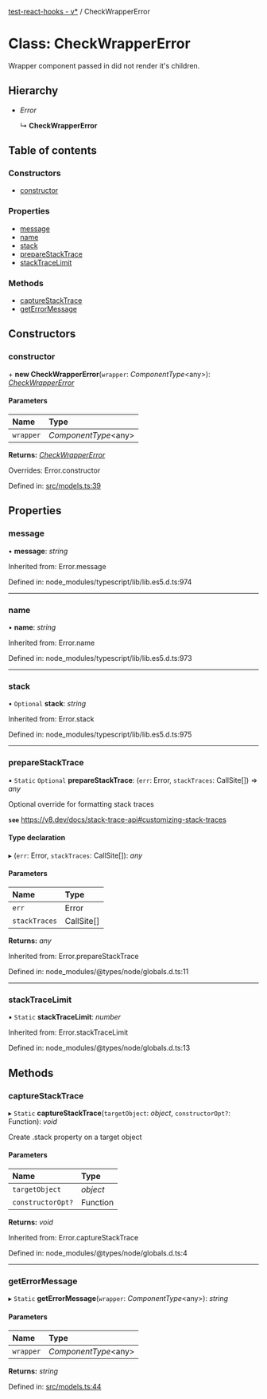 [test-react-hooks - v*](../README.md) / CheckWrapperError

# Class: CheckWrapperError

Wrapper component passed in did not render it's children.

## Hierarchy

- *Error*

  ↳ **CheckWrapperError**

## Table of contents

### Constructors

- [constructor](checkwrappererror.md#constructor)

### Properties

- [message](checkwrappererror.md#message)
- [name](checkwrappererror.md#name)
- [stack](checkwrappererror.md#stack)
- [prepareStackTrace](checkwrappererror.md#preparestacktrace)
- [stackTraceLimit](checkwrappererror.md#stacktracelimit)

### Methods

- [captureStackTrace](checkwrappererror.md#capturestacktrace)
- [getErrorMessage](checkwrappererror.md#geterrormessage)

## Constructors

### constructor

\+ **new CheckWrapperError**(`wrapper`: *ComponentType*<any\>): [*CheckWrapperError*](checkwrappererror.md)

#### Parameters

| Name | Type |
| :------ | :------ |
| `wrapper` | *ComponentType*<any\> |

**Returns:** [*CheckWrapperError*](checkwrappererror.md)

Overrides: Error.constructor

Defined in: [src/models.ts:39](https://github.com/andrew-w-ross/test-react-hooks/blob/bc5d020/src/models.ts#L39)

## Properties

### message

• **message**: *string*

Inherited from: Error.message

Defined in: node_modules/typescript/lib/lib.es5.d.ts:974

___

### name

• **name**: *string*

Inherited from: Error.name

Defined in: node_modules/typescript/lib/lib.es5.d.ts:973

___

### stack

• `Optional` **stack**: *string*

Inherited from: Error.stack

Defined in: node_modules/typescript/lib/lib.es5.d.ts:975

___

### prepareStackTrace

▪ `Static` `Optional` **prepareStackTrace**: (`err`: Error, `stackTraces`: CallSite[]) => *any*

Optional override for formatting stack traces

**`see`** https://v8.dev/docs/stack-trace-api#customizing-stack-traces

#### Type declaration

▸ (`err`: Error, `stackTraces`: CallSite[]): *any*

#### Parameters

| Name | Type |
| :------ | :------ |
| `err` | Error |
| `stackTraces` | CallSite[] |

**Returns:** *any*

Inherited from: Error.prepareStackTrace

Defined in: node_modules/@types/node/globals.d.ts:11

___

### stackTraceLimit

▪ `Static` **stackTraceLimit**: *number*

Inherited from: Error.stackTraceLimit

Defined in: node_modules/@types/node/globals.d.ts:13

## Methods

### captureStackTrace

▸ `Static` **captureStackTrace**(`targetObject`: *object*, `constructorOpt?`: Function): *void*

Create .stack property on a target object

#### Parameters

| Name | Type |
| :------ | :------ |
| `targetObject` | *object* |
| `constructorOpt?` | Function |

**Returns:** *void*

Inherited from: Error.captureStackTrace

Defined in: node_modules/@types/node/globals.d.ts:4

___

### getErrorMessage

▸ `Static` **getErrorMessage**(`wrapper`: *ComponentType*<any\>): *string*

#### Parameters

| Name | Type |
| :------ | :------ |
| `wrapper` | *ComponentType*<any\> |

**Returns:** *string*

Defined in: [src/models.ts:44](https://github.com/andrew-w-ross/test-react-hooks/blob/bc5d020/src/models.ts#L44)
